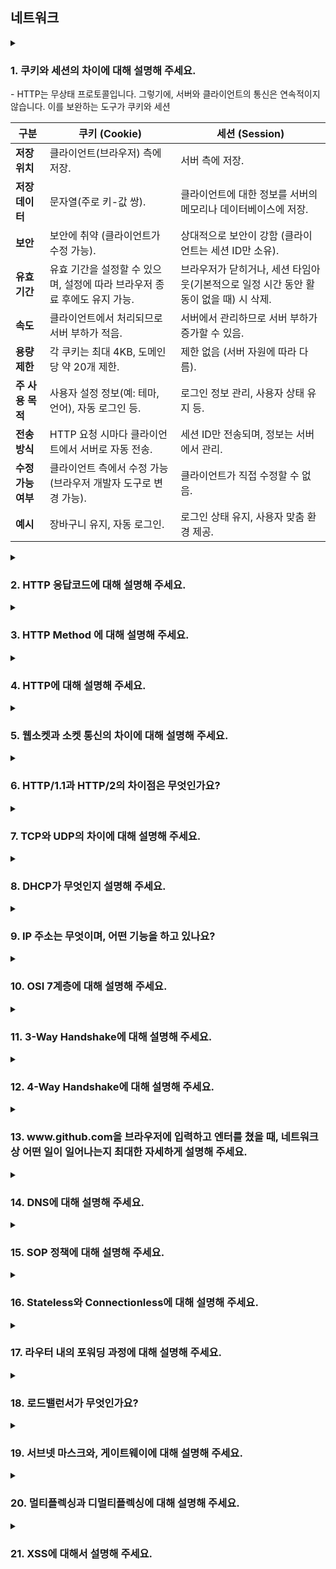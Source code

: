 ## 네트워크

<details>
  <summary>
    <h3>1. 쿠키와 세션의 차이에 대해 설명해 주세요.</h3>
- HTTP는 무상태 프로토콜입니다. 그렇기에, 서버와 클라이언트의 통신은 연속적이지 않습니다. 이를 보완하는 도구가 쿠키와 세션 

| **구분**              | **쿠키 (Cookie)**                                                                | **세션 (Session)**                                                                |
|-----------------------|----------------------------------------------------------------------------------|----------------------------------------------------------------------------------|
| **저장 위치**         | 클라이언트(브라우저) 측에 저장.                                                   | 서버 측에 저장.                                                                 |
| **저장 데이터**       | 문자열(주로 키-값 쌍).                                                           | 클라이언트에 대한 정보를 서버의 메모리나 데이터베이스에 저장.                     |
| **보안**              | 보안에 취약 (클라이언트가 수정 가능).                                              | 상대적으로 보안이 강함 (클라이언트는 세션 ID만 소유).                             |
| **유효 기간**         | 유효 기간을 설정할 수 있으며, 설정에 따라 브라우저 종료 후에도 유지 가능.          | 브라우저가 닫히거나, 세션 타임아웃(기본적으로 일정 시간 동안 활동이 없을 때) 시 삭제. |
| **속도**              | 클라이언트에서 처리되므로 서버 부하가 적음.                                        | 서버에서 관리하므로 서버 부하가 증가할 수 있음.                                    |
| **용량 제한**         | 각 쿠키는 최대 4KB, 도메인당 약 20개 제한.                                          | 제한 없음 (서버 자원에 따라 다름).                                               |
| **주 사용 목적**      | 사용자 설정 정보(예: 테마, 언어), 자동 로그인 등.                                   | 로그인 정보 관리, 사용자 상태 유지 등.                                           |
| **전송 방식**         | HTTP 요청 시마다 클라이언트에서 서버로 자동 전송.                                    | 세션 ID만 전송되며, 정보는 서버에서 관리.                                         |
| **수정 가능 여부**    | 클라이언트 측에서 수정 가능 (브라우저 개발자 도구로 변경 가능).                     | 클라이언트가 직접 수정할 수 없음.                                               |
| **예시**              |  장바구니 유지, 자동 로그인.                                                      |  로그인 상태 유지, 사용자 맞춤 환경 제공.                                        |
</summary>
<ul>
<li> 세션 방식의 로그인 과정에 대해 설명해 주세요.</li>

1. 사용자 인증
   사용자가 로그인 폼에 ID와 비밀번호를 입력하고 서버에 요청을 보냅니다.
   서버는 전달받은 자격 증명을 검증합니다(예: 데이터베이스에 저장된 사용자 정보와 비교).
2. 세션 생성
   인증이 성공하면 서버는 사용자를 고유하게 식별할 수 있는 세션 객체를 생성합니다.
   세션 객체에는 사용자 정보를 저장하거나, 이를 참조할 수 있는 세션 ID가 생성됩니다.
3. 세션 ID 전달
   서버는 생성된 세션 ID를 쿠키를 사용해 클라이언트 브라우저에 전달합니다.
   쿠키에 저장된 세션 ID는 브라우저가 서버에 요청을 보낼 때마다 포함됩니다.
4. 서버에서 세션 관리
   서버는 클라이언트로부터 전달받은 세션 ID를 확인하여, 요청을 보낸 사용자를 식별합니다.
   세션 ID를 통해 저장된 사용자 정보를 참조하여 권한을 확인하거나 특정 작업을 수행합니다.
5. 세션 종료
   사용자가 로그아웃하거나, 세션이 만료되면 서버에서 세션 객체를 삭제합니다.
   세션 만료는 보통 일정 시간이 지나면 자동으로 이루어지며, 이를 세션 타임아웃이라고 합니다.


<li> HTTP의 특성인 Stateless에 대해 설명해 주세요.</li>

HTTP의 특성 중 하나인 `Stateless(무상태성)`는 HTTP 프로토콜이 각 요청(Request)과 응답(Response)을 독립적으로 처리하며, 이전 요청의 상태 정보를 유지하지 않는다는 특징을 말합니다. 이 특성은 HTTP가 간단하고 확장 가능한 프로토콜이 되도록 설계된 중요한 이유 중 하나입니다.

 Stateless의 주요 특징
요청 간 독립성

각 HTTP 요청은 독립적입니다. 이전 요청이나 이후 요청과는 관계없이, 각 요청은 필요한 모든 정보를 포함해야 합니다.
예를 들어, 서버는 이전 요청의 정보를 저장하지 않으므로, 클라이언트는 매 요청마다 인증 정보와 필요한 데이터를 포함해야 합니다.
서버의 상태 관리 없음

서버는 클라이언트와의 세션 상태를 기본적으로 유지하지 않습니다.
클라이언트가 요청을 보낼 때마다, 서버는 요청만 처리하고 응답을 반환한 뒤 상태 정보를 저장하지 않습니다.
확장성(Scalability)

무상태성 덕분에 서버는 클라이언트 상태를 관리할 필요가 없으므로, 서버 간 요청 처리가 간단해지고 확장성이 높아집니다.
서버가 분산 환경이나 로드 밸런싱 환경에서 효율적으로 동작할 수 있습니다.
### 장점

단순함
HTTP가 단순하게 동작하며, 상태를 관리하지 않아도 되는 구조를 유지합니다.

확장성
상태를 저장하지 않으므로, 서버 부하가 줄고 분산 처리나 스케일 아웃(Scale-out)이 쉽습니다.

표준화된 설계
모든 요청이 독립적이기 때문에, 특정 요청이나 응답에 대해 예측 가능하고 명확한 처리가 가능합니다.

단점
상태 유지의 어려움
클라이언트와 서버 간 지속적인 상태를 유지해야 하는 경우, 별도의 상태 관리 기술(세션, 쿠키, JWT 등)이 필요합니다.

데이터 중복
클라이언트는 매 요청마다 필요한 모든 데이터를 서버로 보내야 하므로 데이터가 중복될 수 있습니다.

Stateless 문제 해결 방법
Stateless의 단점을 극복하기 위해 다양한 상태 관리 기법이 활용됩니다:

쿠키(Cookie)
클라이언트가 서버로부터 받은 상태 정보를 브라우저에 저장하고, 이후 요청 시 이를 서버에 다시 전달합니다.

세션(Session)
서버가 상태 정보를 유지하기 위해 고유한 세션 ID를 생성하고, 클라이언트는 이를 쿠키를 통해 서버에 전달합니다.

JWT(Json Web Token)
클라이언트가 상태 정보를 토큰 형태로 저장하고, 요청마다 이를 서버에 전달하여 상태를 관리합니다.

<li> Stateless의 의미를 살펴보면, 세션은 적절하지 않은 인증 방법 아닌가요?</li>
- 세션은 HTTP의 Stateless 특성과 다소 상반되는 동작을 하지만, HTTP의 설계 원칙을 깨는 것이 아니라 Stateless 특성을 보완하여 인증과 상태 유지를 가능하게 하는 기술입니다. 다만, 애플리케이션의 규모, 보안 요구사항, 성능 요구사항에 따라 세션이 적절하지 않은 경우에는 JWT와 같은 Stateless 인증 방식을 선택하는 것이 더 나을 수 있습니다.
<li> 규모가 커져 서버가 여러 개가 된다면, 세션을 어떻게 관리할 수 있을까요?</li>
1. 세션 스티키(Sticky Session)
스티키 세션은 사용자가 처음 연결된 서버와 지속적으로 연결되도록 설정하는 방식입니다.

동작 원리
로드 밸런서가 클라이언트 요청을 항상 동일한 서버로 전달합니다.
이를 위해 로드 밸런서는 클라이언트의 식별자(예: 쿠키, IP)를 기반으로 세션을 "고정"합니다.
장점
구현이 간단하고 추가 저장소가 필요 없습니다.
기존 세션 관리 방식(서버 메모리 사용)을 그대로 사용할 수 있습니다.
단점
특정 서버에 부하가 집중될 수 있습니다.
서버가 장애로 다운되면 해당 사용자의 세션 정보가 손실됩니다.
2. 세션 복제(Session Replication)
   세션 데이터를 서버 간에 공유하는 방식입니다.

동작 원리
각 서버가 생성한 세션 데이터를 클러스터 내의 다른 서버로 복제합니다.
사용자가 요청을 보낸 서버가 달라지더라도, 다른 서버에서 동일한 세션 데이터를 사용할 수 있습니다.
장점
사용자가 어떤 서버에 요청을 보내더라도 동일한 세션 데이터에 접근 가능합니다.
서버 장애 시에도 세션 데이터가 손실되지 않습니다.
단점
서버 간 데이터 동기화로 인해 네트워크 트래픽과 성능 부담이 증가합니다.
구현과 관리가 복잡합니다.
3. 외부 세션 저장소(Distributed Session Store)
   세션 데이터를 서버가 아닌 외부 저장소에 저장하고 모든 서버가 이를 참조하는 방식입니다. Redis, Memcached와 같은 인메모리 데이터베이스가 주로 사용됩니다.

동작 원리
세션 데이터는 중앙 집중형 저장소(예: Redis, Memcached)에 저장됩니다.
서버는 클라이언트 요청에서 전달받은 세션 ID를 사용하여 외부 저장소에서 세션 데이터를 가져옵니다.
장점
확장성이 뛰어나며, 서버가 추가되더라도 세션 관리에 영향을 받지 않습니다.
서버 간 동기화가 필요 없으므로 간단하고 효율적입니다.
세션 데이터를 복구하거나 분석하기 용이합니다.
단점
외부 저장소가 병목이 될 가능성이 있습니다(고성능 저장소가 필요).
저장소 장애 시 모든 세션 데이터가 손실될 수 있으므로 고가용성(HA) 구성이 필요합니다.
4. 세션 없는 인증 방식(JWT 기반 인증)
   세션 관리의 복잡성을 피하기 위해, 서버가 상태를 전혀 유지하지 않는 방식으로 JWT를 사용하는 인증 방법입니다.

동작 원리
인증 정보를 포함한 JWT를 클라이언트에게 전달합니다.
클라이언트는 이후 요청마다 JWT를 포함하여 서버에 보냅니다.
서버는 JWT를 검증하여 사용자 상태를 확인합니다.
장점
서버는 세션 데이터를 유지할 필요가 없으므로 완전한 Stateless를 구현할 수 있습니다.
확장성이 뛰어나며, 분산 환경에 적합합니다.
단점
JWT가 클라이언트에 저장되므로 만료 시간을 짧게 설정하거나, 토큰 재발급 로직을 추가해야 합니다.
JWT 크기가 커지면 네트워크 트래픽에 영향을 미칠 수 있습니다.
</ul>   
</details>

<details>
  <summary><h3>2. HTTP 응답코드에 대해 설명해 주세요.</h3></summary>

HTTP 응답 코드는 클라이언트의 요청에 대한 서버의 처리 결과를 나타내며, 상태 및 오류 상황을 전달하는 데 사용됩니다. 응답 코드는 3자리 숫자로 구성되며, 첫 번째 숫자는 응답의 종류를 나타냅니다. 


<ul>
<li> 401 (Unauthorized) 와 403 (Forbidden)은 의미적으로 어떤 차이가 있나요?</li>
- 401은 인증되지 않은 사용자의 접근을, 403은 인증은 되었지만 권한이 없는 경우 응답

<li> 200 (ok) 와 201 (created) 의 차이에 대해 설명해 주세요.</li>
이 둘의 차이점은 200은 이미 존재하는 resource에 대한 요청을 성공적으로 처리했을 때 주로 사용되며, 201은 새로운 resource를 생성하는데에 성공했을 때 사용됩니다.
<li> 필요하다면 저희가 직접 응답코드를 정의해서 사용할 수 있을까요? 예를 들어 285번 처럼요. </li>
- 그렇지 않다고 생각, 응답 코드는 전체적으로 합의된 코드이다. 이는 사과를 나혼자만 배라고 부르는 것과 같음. 중요한 것은 공유된 지식
</ul>
</details>

<details>
  <summary><h3>3. HTTP Method 에 대해 설명해 주세요.</h3></summary>
- 클라이언트가 서버에 원하는 요청을 나타내는 방법
<ul>
<li> HTTP Method의 멱등성에 대해 설명해 주세요.</li>
- Http Method 요청이 이전과 같은 결과를 보장한다는 뜻, 따라서 생성(POST), 부분수정(PATCH)의 경우 멱등성을 보장하지 않는다.
<li> GET과 POST의 차이는 무엇인가요?</li>
1. 캐시 여부 : Get의 경우 캐싱이 가능하고, Post는 불가
2. 요청 길이의 제한 : Get의 경우 브라우저 별 제한이 있고, POST 없다.
3. 요청 Body의 유무 : GET의 경우 없지만, POST 있다.
4. 멱등성
<li> POST와 PUT, PATCH의 차이는 무엇인가요?</li>
POST는 새로운 자원을 생성한다. PUT은 기존의 데이터를 전체 수정한다.(새로운 자원을 생성하지 않는다.) PATCH는 부분 수정
<li> HTTP 1.1 이후로, GET에도 Body에 데이터를 실을 수 있게 되었습니다. 그럼에도 불구하고 왜 아직도 이런 방식을 지양하는 것일까요?</li>
캐시 가능성: HTTP GET 요청은 종종 웹 브라우저에 의해 캐시된다. GET 요청을 간단하고 예측 가능하게 유지함으로써, 이러한 시스템이 캐시를 보다 쉽게 관리하고 검색할 수 있다.

안전성: GET 요청은 "안전(safe)" 및 "멱등(idempotent)"이어야 합니다. 이것은 서버에서 어떠한 데이터도 수정하지 않고 부작용이 없어야 함을 의미합니다. GET 요청에서 메시지 바디를 허용하지 않음으로써, GET 요청이 안전하고 멱등하게 유지되도록 보장합니다.

보안성: GET 요청은 종종 서버 로그, 브라우저 히스토리 및 다른 시스템에서 기록됩니다. 데이터를 URL에 유지함으로써, 이를 쉽게 볼 수 있으며, 제3자에게 잠재적으로 가로챌 수 있습니다. 반면, 메시지 바디에 데이터를 포함하는 POST 요청은 덜 가시적이며, 추가적인 보안 계층을 제공할 수 있습니다.
</ul>
</details>

<details>
  <summary><h3>4. HTTP에 대해 설명해 주세요.</h3></summary>
HTTP는 인터넷에서 데이터를 주고받기 위해 사용되는 프로토콜이다. 클라이언트와 서버 간의 통신을 담당하며, 웹 브라우저와 웹 서버 간의 데이터 전송을 위해 주로 사용된다.

HTTP는 요청(Request)과 응답(Response)의 형태로 이루어져 있다. 클라이언트는 HTTP 요청 메시지를 서버에 전송하고, 서버는 이 요청에 대한 응답 메시지를 클라이언트에게 전송한다. 요청과 응답은 각각 헤더와 바디로 구성된다. 헤더는 요청이나 응답에 대한 메타데이터를 포함하고, 바디는 요청이나 응답에 대한 실제 데이터를 포함한다
<ul>
<li> 공개키와 대칭키에 대해 설명해 주세요.</li>
대칭키 암호화 방식은 암복호화에 사용하는 키가 동일한 암호화 방식을 말한다.
공개키 암호화 방식은 암복호화에 사용하는 키가 서로 다른 암호화 방식을 말한다. (비대칭키 암호화라고도 한다.)<li> 왜 HTTPS Handshake 과정에서는 인증서를 사용하는 것 일까요?</li>
<li> SSL과 TLS의 차이는 무엇인가요?</li>
보안 소켓 계층(SSL)은 네트워크상의 두 디바이스 또는 애플리케이션 간에 보안 연결을 생성하는 통신 프로토콜 또는 규칙 세트입니다. 인터넷을 통해 보안 인증이나 데이터를 공유하기 전에 신뢰를 구축하고 상대방을 인증하는 것이 중요합니다. SSL은 애플리케이션 또는 브라우저가 모든 네트워크에서 안전하고 암호화된 통신 채널을 만드는 데 사용할 수 있는 기술입니다. 그러나 SSL은 몇 가지 보안 결함이 있는 오래된 기술입니다. 전송 계층 보안(TLS)은 기존 SSL 취약성을 수정하는 업그레이드된 SSL 버전입니다. TLS는 더 효율적으로 인증하고 암호화된 통신 채널을 계속 지원합니다.</ul>
</details>
<details>
  <summary><h3>5. 웹소켓과 소켓 통신의 차이에 대해 설명해 주세요.</h3></summary>
웹소켓과 소켓 통신은 네트워크 프로그래밍에서 중요한 역할을 합니다. 이 두 가지는 모두 서버와 클라이언트 간의 데이터 전송을 가능하게 하지만, 그 방식과 용도에서 차이가 있습니다.

소켓 통신은 TCP나 UDP 프로토콜을 사용하여 양방향으로 데이터를 송수신할 수 있는 특징을 가지고 있습니다. 이는 실시간성이 중요한 메신저와 같은 애플리케이션에서 주로 사용됩니다.

웹소켓은 웹 애플리케이션이 서버와 양방향으로 지속적인 통신을 하기 위해 개발된 프로토콜입니다. 이는 주로 웹 브라우저와 서버 간의 실시간 통신을 위해 사용됩니다.

왜냐하면 웹소켓은 기존 소켓보다 경량화되어 있어 메신저와 같은 애플리케이션에서 많이 사용되기 때문입니다.
<ul>
<li> 소켓과 포트의 차이가 무엇인가요?</li>
소켓은 네트워크에서 두 대의 디바이스간의 데이터 송수신을 위한 엔드포인트를 의미하고, 포트는 엔드포인트를 식별할 수 있는 값이다.
<li> 여러 소켓이 있다고 할 때, 그 소켓의 포트 번호는 모두 다른가요?</li>
- 답 : 모두 다를 수도 있고, 포트 번호가 같은 소켓이 있을 수도 있습니다. 포트 번호는 하나의 호스트내에서 고유하지만, 하나의 프로세스는 여러 개의 소켓을 열 수 있으므로 같은 IP, 같은 포트수를 가지고 있다 하더라도 여러 개의 소켓이 존재할 수 있습니다.
<li> 사용자의 요청이 무수히 많아지면, 소켓도 무수히 생성되나요?</li>
</ul>
</details>

<details>
  <summary><h3>6. HTTP/1.1과 HTTP/2의 차이점은 무엇인가요?</h3></summary>
답 : HTTP/2의 핵심은 새롭게 추가된 바이너리 프레이밍 계층을 사용해 요청과 응답의 멀티플렉싱을 지원한다는 것입니다. 기존에 HTTP/1.1에서는 연속해서 보낸 요청에 대해서 앞의 요청이 처리 되지 않으면 뒤의 요청의 응답이 지연되는 HOL Blocking 문제가 있었습니다. 하지만 HTTP/2에서는 메시지를 바이너리 형태의 프레임으로 나누고 전송 후, 받은 쪽에서 다시 조립하는 형식을 사용해 HTTP 단의 HOL Blocking 문제를 해결했습니다. 또한 스트림의 우선 순위를 설정해 우선 순위가 더 높은 리소스를 먼저 응답할 수 있으며, HPACK 압축 형식을 사용해 요청과 응답에 쓰이는 헤더의 메타데이터를 압축해서 주고 받는다는 차이가 있습니다.
<ul>
<li> HOL Blocking 에 대해 설명해 주세요.</li>
답 : HTTP/1.1 에서는 Pipelining을 이용해 하나의 요청에 대해 응답을 받고 다음 요청을 보내는 것이 아니라 연속으로 요청을 보내고 그 응답을 차례로 받을 수 있습니다. 하지만 첫 번째 요청에 대한 작업과 응답이 느려지게 되면 그 다음 요청들의 작업들이 완료되어도 지연되는 첫 번째 응답때문에 전체가 느려지게 되는데 이러한 현상을 HOL Blocking이라고 합니다. 물론 HTTP/2에서 이러한 HTTP 단의 HOL Blocking 문제를 해결했지만 결국 TCP 단에서 봤을때는 이는 모두 패킷으로 처리되기 때문에 패킷이 유실되어 발생하는 HOL Blocking 문제는 여전하고 최근에는 이를 해결하는 HTTP/3이 대두되고 있습니다.
<li> HTTP/3.0의 주요 특징에 대해 설명해 주세요.</li>
답 : 가장 큰 특징은 기존에 TCP 기반으로 사용되던 HTTP와 다르게 UDP 기반의 Quick UDP Internet Connection이라 불리는 QUIC 프로토콜을 사용하는 것입니다. 또한 선택적으로 사용했던 TLS를 HTTP/3에서는 필수적으로 사용해야 되며, 첫 연결에는 1RTT의 시간, 이후의 연결에는 이전의 연결에서 사용한 정보를 그대로 사용하기 때문에 0RTT가 필요한 굉장히 빠른 속도를 가지고 있습니다.
</ul>
</details>

<details>
  <summary><h3>7. TCP와 UDP의 차이에 대해 설명해 주세요.</h3></summary>
<ul>
<li> Checksum이 무엇인가요?</li>
답 : 체크섬은 전송된 데이터에 대해서 오류가 있는지 확인하는 수단 중 하나입니다. IP헤더를 예로 들면 패킷을 수신 받은 측은 IP 헤더를 16비트로 모두 나눠 체크섬 값을 제외한 값을 모두 더합니다. 이때 캐리 값이 발생하면 가장 아래에 더하며 마지막에 1의 보수를 취해 주는데 이 값이 수신된 체크섬값과 일치한다면 정상, 아니라면 손실이 발생했다는 것을 짐작할 수 있습니다.
<li> TCP와 UDP 중 어느 프로토콜이 Checksum을 수행할까요?</li>
답 : 둘 다 체크섬을 수행할 수 있지만 TCP의 경우 필수적으로 요구되며, UDP는 선택적입니다.
<li> 그렇다면, Checksum을 통해 오류를 정정할 수 있나요? </li>
답 : 체크섬은 자체는 단순히 오류를 검출하는 역할을 수행합니다. 하지만 TCP에서는 체크섬을 통해 오류가 검출되는 경우 해당 패킷을 버림으로서 해당 패킷의 재전송을 요청할 수 있습니다.
<li> TCP가 신뢰성을 보장하는 방법에 대해 설명해 주세요.</li>
답 : TCP는 신뢰성을 보장하기 위해 각 데이터에 대해 확인이 되면 다음 데이터를 보내는 방식을 사용합니다. TCP는 데이터 패킷를 세그먼트라는 단위로 쪼개 전송하게 되는데 이 세그먼트들에게 시퀀스 넘버를 부여해 전송합니다. 수신측에서는 받은 세그먼트의 checksum을 계산해 손상되지 않은 데이터인지를 확인하며, 손상 유무에 따라 TCP Flag 응답을 다르게 해 손상된 데이터는 재전송을 요청합니다. 이후 쪼개져서 전달된 세그먼트들은 시퀀스 넘버에 의해 각 순서에 맞게 재조립되기 때문에 신뢰성을 보장할 수 있습니다
<li> TCP의 혼잡 제어 처리 방법에 대해 설명해 주세요.</li>
답 : TCP에서는 데이터를 전송하는 윈도우의 크기를 조절함으로서 혼잡 제어를 합니다. 원론적인 방법으로는 윈도우의 크기를 1씩 증가시키다가 혼잡을 감지하면 그 절반으로 줄이는 작업을 반복하는 AIMD 기법과 윈도우의 크기를 두배씩 증가시키다가 혼잡을 감지하면 1로 줄이는 작업을 반복하는 Slow Start 기법이 있습니다. 물론 해당 방법을 그대로 쓰지는 않고 적절하게 조합해서 사용하는데, 대표적으로 Tahoe 방식과 Reno 방식이 있습니다. 이중 하나인 Reno 방식은 윈도우의 크기를 지수적으로 증가시키다가 일정수준이 되면 선형으로 증가시키는데, 이 일정수준을 임계점이라고 합니다. 이후, 3중복-ACK를 감지하게 되면 임계점과 윈도우의 수를 혼잡이 발생한 지점의 절반으로 재설정하고 윈도우의 크기를 선형으로 증가시킵니다. 만약 Time-out이 감지된다면 임계점은 그대로 유지하되, 윈도우의 크기를 1로 드롭시킨 후, 지수적 증가를 하며 혼잡 제어를 하는 기법입니다. 하지만 네트워크 대역폭이 커진 최근에는 Cubic, REC, Elastic TCP 등의 방법이 많이 사용된다고 합니다.
<li> 왜 HTTP는 TCP를 사용하나요?</li>
답 : HTTP는 웹상에서 웹상에서 여러 데이터를 주고받기 위해 사용됩니다. 즉, 사용자에게 제공되어야 할 리소스들을 받게 되는데 이러한 정보들은 유실되거나 손상되면 안됩니다. 때문에 가상 회선 방식으로 데이터를 보내 데이터의 순서를 보장하며, 손실된 패킷에 대해서는 재전송을 요청하는 신뢰도 있는 프로토콜인 TCP를 사용합니다.
<li> 그렇다면, 왜 HTTP/3 에서는 UDP를 사용하나요? 위에서 언급한 UDP의 문제가 해결되었나요?</li>
답 : UDP기반의 QUIC 프로토콜을 사용하는 HTTP/3이 이전의 HTTP와 다른 점은 TCP 기반의 HTTP들이 가지는 고질적인 문제인 속도와 HOL Bocking 문제를 해결했다는 것입니다. 위에서 언급한 문제에 대해서는 복수의 스트림을 사용하는 것으로 해결했습니다. 각 데이터에 대해 독립적인 스트림을 사용하기 때문에 어떠한 데이터를 나타내는 패킷이 손상되거나 유실됐다고 하더라도 해당 스트림에만 문제가 있는 것이지, 다른 데이터들의 전송 스트림은 정상적이기 때문에 안전하게 받아 사용할 수 있습니다.
<li> 그런데, 브라우저는 어떤 서버가 TCP를 쓰는지 UDP를 쓰는지 어떻게 알 수 있나요?</li>
<li> 본인이 새로운 통신 프로토콜을 TCP나 UDP를 사용해서 구현한다고 하면, 어떤 기준으로 프로토콜을 선택하시겠어요?</li>
답 : UDP를 사용하겠습니다. 기존에 TCP와 UDP는 간단하게 느리지만 신뢰성이 높은 프로토콜과 빠르지만 신뢰성이 낮은 프로토콜로 여겨져왔습니다. 하지만 UDP는 흔히 말하든 흰 도화지같은 프로토콜이기 때문에 개발자의 커스터마이징에 따라 TCP와 비슷한 성능을 낼 수도 있습니다. 개발을 진행할 때, 좋은 기능이 모두 들어간 무거운 라이브러리보다는 필요한 기능만 가지고 있는 가벼운 라이브러리를 선호하는 것과 같이 저 또한 UDP를 선택할 것 <같습니다></같습니다>
</ul>
</details>

<details>
  <summary><h3>8. DHCP가 무엇인지 설명해 주세요.</h3></summary>

정의 : DHCP(Dynamic Host Configuration Protocol)는 네트워크에서 IP 주소를 자동으로 할당하고 관리하는 프로토콜입니다. 
일반적으로 새 장치를 네트워크에 연결하거나 기존 장치의 IP 주소를 변경할 때 사용된다.
장치가 네트워크에 연결되면 IP 주소를 얻기 위해 DHCP 요청을 보내고, 네트워크의 DHCP 서버가 장치가 사용할 수 있는 IP 주소로 응답한다.             
<ul>
<li> DHCP는 몇 계층 프로토콜인가요? </li>

- 애플리케이션 계층 (7계층) 프로토콜 입니다.
<li> DHCP는 어떻게 동작하나요?</li>
1. DHCP discover! 클라이언트가 네트워크에 접속 시도(DHCP 서버에 IP 요청) 
2. DHCP offer(DHCP가 클라이언트의 discover 메세지 수신하고 사용가능한 IP 주소 중 하나를 할당 Offer) 
3. 클라이언트는 서버로부터 부여받은 IP가 사용 가능한지 검증하고, request 메세지를 서버로 보낸다.
4. DHCP 서버는 클라이언트에 인정메세지 보냄
<li> DHCP에서 UDP를 사용하는 이유가 무엇인가요?</li>
DHCP는 기본적으로 일시적 연결을 위한 프로토콜이므로, TCP보다 UDP를 사용한다.
<li> DHCP에서, IP 주소 말고 추가로 제공해주는 정보가 있나요?</li>
- 서브넷 마스크, 기본게이트웨이, DNS 정보, 등등
<li> DHCP의 유효기간은 얼마나 긴가요?</li>
- 설정마다 다르다.
</ul>
</details>

<details>
  <summary><h3>9. IP 주소는 무엇이며, 어떤 기능을 하고 있나요?</h3></summary>

<ul>
<li> IPv6는 IPv4의 주소 고갈 문제를 해결하기 위해 만들어졌지만, 아직도 수많은 기기가 IPv4를 사용하고 있습니다. 고갈 문제를 어떻게 해결할 수 있을까요?</li>
<li> IPv4와 IPv6의 차이에 대해 설명해 주세요.</li>
<li> 수많은 사람들이 유동 IP를 사용하고 있지만, 수많은 공유기에서는 고정 주소를 제공하는 기능이 이미 존재합니다. 어떻게 가능한 걸까요?</li>
<li> IPv4를 사용하는 장비와 IPv6를 사용하는 같은 네트워크 내에서 통신이 가능한가요? 가능하다면 어떤 방법을 사용하나요? </li>
<li> IP가 송신자와 수신자를 정확하게 전송되는 것을 보장해 주나요?</li>
<li> IPv4에서 수행하는 Checksum과 TCP에서 수행하는 Checksum은 어떤 차이가 있나요?</li>
<li> TTL(Hop Limit)이란 무엇인가요? </li>
<li> IP 주소와 MAC 주소의 차이에 대해 설명해 주세요.</li>
</ul>
</details>

<details>
  <summary><h3>10. OSI 7계층에 대해 설명해 주세요.</h3></summary>
# OSI 7 계층 정리

OSI 7 계층(Open Systems Interconnection 7 Layer)은 네트워크 통신을 7개의 계층으로 나눈 모델입니다.  
각 계층은 특정 기능을 담당하며, 계층 간에 데이터를 주고받으며 통신이 이루어집니다.

## 🏛 OSI 7 계층 구조

| 계층 | 이름 (한글) | 주요 기능 | 프로토콜 및 장비 |
|------|------------|----------|----------------|
| 7 | 응용 계층 (Application Layer) | 사용자와 네트워크 간 인터페이스 제공 | HTTP, FTP, SMTP, DNS |
| 6 | 표현 계층 (Presentation Layer) | 데이터 형식 변환, 암호화, 압축 | JPEG, GIF, SSL, TLS |
| 5 | 세션 계층 (Session Layer) | 통신 세션 설정, 유지, 종료 | NetBIOS, RPC, PPTP |
| 4 | 전송 계층 (Transport Layer) | 데이터의 신뢰성 보장 (패킷 분할/재조립, 흐름제어, 오류제어) | TCP, UDP |
| 3 | 네트워크 계층 (Network Layer) | 최적의 경로 선택, 논리적 주소(IP) 관리 | IP, ICMP, ARP, 라우터 |
| 2 | 데이터 링크 계층 (Data Link Layer) | MAC 주소를 기반으로 데이터 전송, 오류 감지 및 수정 | Ethernet, MAC, 스위치, 브리지 |
| 1 | 물리 계층 (Physical Layer) | 실제 전기적 신호, 물리적 매체를 통한 데이터 전송 | LAN 케이블, 허브, 리피터 |

## 🔹 계층별 상세 설명

### 1️⃣ 물리 계층 (Physical Layer)
- 데이터가 **전기적 신호(0,1)**로 변환되어 전송됨
- 네트워크 장비 간 **물리적 연결**을 담당
- 대표적인 장비: **LAN 케이블, 허브, 리피터**

### 2️⃣ 데이터 링크 계층 (Data Link Layer)
- **MAC 주소**를 사용하여 같은 네트워크 내 장치 간 데이터 전송
- **오류 감지 및 수정** 기능 제공
- 대표적인 프로토콜 및 장비: **Ethernet, 스위치, 브리지**

### 3️⃣ 네트워크 계층 (Network Layer)
- **IP 주소**를 기반으로 목적지까지 **최적의 경로** 선택
- **라우팅 기능** 제공 (경로 설정 및 패킷 전달)
- 대표적인 프로토콜 및 장비: **IP, ICMP, ARP, 라우터**

### 4️⃣ 전송 계층 (Transport Layer)
- **패킷을 분할 및 재조립**하여 신뢰성 있는 데이터 전송 보장
- **흐름 제어, 오류 제어** 수행
- 대표적인 프로토콜: **TCP(신뢰성 있음), UDP(빠르지만 신뢰성 낮음)**

### 5️⃣ 세션 계층 (Session Layer)
- **통신 세션을 생성, 유지, 종료**하는 역할
- **동기화(Synchronization) 및 체크포인트 기능** 제공
- 대표적인 프로토콜: **NetBIOS, RPC, PPTP**

### 6️⃣ 표현 계층 (Presentation Layer)
- 데이터의 **형식 변환, 암호화, 압축** 수행
- 서로 다른 시스템 간의 **데이터 표현 방식 차이 해결**
- 대표적인 프로토콜: **SSL, TLS, JPEG, GIF**

### 7️⃣ 응용 계층 (Application Layer)
- 사용자와 네트워크 간 **인터페이스 제공**
- 이메일, 웹, 파일 전송 등의 서비스를 담당
- 대표적인 프로토콜: **HTTP, FTP, SMTP, DNS**

## 📝 정리
- OSI 7 계층은 **각각의 역할을 명확하게 분리하여 네트워크 통신을 체계적으로 관리**함.
- 실제 네트워크에서는 **TCP/IP 4계층 모델**이 더 많이 사용됨. (OSI 7계층을 기반으로 단순화된 모델)

<ul>
<li> Transport Layer와, Network Layer의 차이에 대해 설명해 주세요.</li>
# 🚀 Transport Layer vs Network Layer

## ✅ 차이점 요약

| 계층 | 역할 | 주요 기능 | 대표 프로토콜 |
|------|------|----------|--------------|
| **Transport Layer (전송 계층)** | 송·수신 장치 간 **데이터 전송 보장** | 패킷 분할/재조립, 흐름 제어, 오류 제어 | TCP, UDP |
| **Network Layer (네트워크 계층)** | **목적지까지 패킷 전달** | 최적 경로 선택(라우팅), IP 주소 기반 통신 | IP, ICMP, ARP |

## 🎯 쉽게 비유하면?
- **Network Layer** = 📍 "택배사가 최적의 경로로 물건을 배송"
- **Transport Layer** = 📦 "택배가 안전하게 포장되고 손상 없이 도착했는지 확인"

<li> L3 Switch와 Router의 차이에 대해 설명해 주세요.</li>


# 🚀 L3 Switch vs Router
## ✅ 차이점 요약

| 장비 | 역할 | 주요 기능 | 사용 계층 | 주요 사용처 |
|------|------|----------|----------|------------|
| **L3 Switch (레이어 3 스위치)** | 내부 네트워크 간 데이터 전달 (빠름) | VLAN 간 라우팅, MAC + IP 기반 전송 | **3계층 (네트워크 계층)** | 기업 내부망, 데이터센터 |
| **Router (라우터)** | 서로 다른 네트워크 연결 (인터넷 포함) | 최적 경로 선택(라우팅), NAT, 방화벽 기능 | **3계층 (네트워크 계층)** | 인터넷 연결, 광역 네트워크(WAN) |

## 🎯 쉽게 비유하면?
- **L3 Switch** = 🏢 "건물 내부에서 층 간 이동을 빠르게 도와주는 엘리베이터"
- **Router** = 🌍 "다른 도시(네트워크)로 가는 길을 안내하는 내비게이션"

<li> 각 Layer는 패킷을 어떻게 명칭하나요? 예를 들어, Transport Layer의 경우 Segment라 부릅니다.</li>

# 🚀 OSI 7 계층별 데이터 명칭

네트워크에서 데이터가 전송될 때 **각 계층마다 다른 명칭**으로 불립니다.

## ✅ 계층별 데이터 단위

| 계층 | 명칭 | 설명 |
|------|------|----------------------------|
| **7. 응용 계층 (Application Layer)** | 데이터 (Data) | 사용자가 입력한 데이터 |
| **6. 표현 계층 (Presentation Layer)** | 데이터 (Data) | 암호화, 압축된 데이터 |
| **5. 세션 계층 (Session Layer)** | 데이터 (Data) | 세션 관리된 데이터 |
| **4. 전송 계층 (Transport Layer)** | 세그먼트 (Segment, TCP) / 데이터그램 (Datagram, UDP) | 패킷 분할 및 재조립 |
| **3. 네트워크 계층 (Network Layer)** | 패킷 (Packet) | IP 주소 기반 라우팅 |
| **2. 데이터 링크 계층 (Data Link Layer)** | 프레임 (Frame) | MAC 주소 기반 전송 |
| **1. 물리 계층 (Physical Layer)** | 비트 (Bit) | 0과 1의 전기적 신호 |

## 🎯 쉽게 비유하면?
데이터가 목적지까지 가는 과정을 택배 배송 과정에 비유할 수 있습니다.

- **데이터(Data)** → 📝 주문서 작성
- **세그먼트/데이터그램** → 📦 택배 포장
- **패킷(Packet)** → 🚚 배송지 주소 확인
- **프레임(Frame)** → 🏢 건물 내부 배달
- **비트(Bit)** → 📡 전기 신호로 변환 및 전달


<li> 각각의 Header의 Packing Order에 대해 설명해 주세요.</li>



<li> ARP에 대해 설명해 주세요.</li>
# 🚀 ARP (Address Resolution Protocol)

- **ARP**는 **IP 주소**를 **MAC 주소**로 변환하는 프로토콜입니다.
- 네트워크 내에서 **IP 주소**를 알고 있지만 **MAC 주소**를 모를 때 사용됩니다.
- ARP 요청을 브로드캐스트로 보내면, 해당 **IP 주소**를 가진 장치가 **MAC 주소**로 응답합니다.
- 이 정보를 **ARP 테이블**에 저장하여 이후 통신에 사용됩니다.
- ARP는 **로컬 네트워크** 내에서만 동작합니다.

</ul>
</details>

<details>
  <summary><h3>11. 3-Way Handshake에 대해 설명해 주세요.</h3></summary>

# 🚀 3-Way Handshake

- **3-Way Handshake**는 **TCP 연결**을 설정하는 과정입니다.
- **Step 1:** 클라이언트가 **SYN** 패킷을 서버에 보냅니다.
- **Step 2:** 서버는 **SYN-ACK** 패킷으로 응답합니다.
- **Step 3:** 클라이언트가 **ACK** 패킷을 보내면 연결이 확립됩니다.
- 이 과정은 **신뢰성 있는 연결**을 보장하기 위해 사용됩니다.

<ul>
<li> ACK, SYN 같은 정보는 어떻게 전달하는 것 일까요?</li>
# 🚀 ACK, SYN 정보 전달

- **전송 방식**: 이 정보들은 **TCP 패킷**의 헤더에 포함되어 전송됩니다.
- **플래그 비트**: SYN, ACK는 **TCP 헤더의 제어 비트**로 설정되어 해당 상태를 나타냅니다.

<li> 2-Way Handshaking 를 하지않는 이유에 대해 설명해 주세요.</li>

# 🚀 2-Way Handshaking을 하지 않는 이유


- **신뢰성 부족**: 2-Way Handshaking은 연결을 설정할 때 **상태 확인**을 하지 않기 때문에 **신뢰성**이 부족합니다.
- **동기화 문제**: 2-Way에서는 클라이언트와 서버 간에 **순서**나 **타이밍**을 확인할 방법이 없어서 통신이 안정적이지 않습니다.
- **연결 확립 부족**: 3-Way Handshaking은 **양쪽 모두**가 연결을 확인하며, 2-Way에서는 한쪽만 연결을 확인할 수 있습니다.
- **3-Way Handshaking**은 양쪽이 연결을 확실하게 설정하여 안정적이고 오류 없는 통신을 보장합니다.

<li> 두 호스트가 동시에 연결을 시도하면, 연결이 가능한가요? 가능하다면 어떻게 통신 연결을 수행하나요?</li>

# 🚀 두 호스트가 동시에 연결을 시도하면 연결이 가능한가요?

- **네, 가능합니다.** TCP 연결은 3-Way Handshake를 통해 이루어지며, 두 호스트가 동시에 연결을 시도할 때도 문제없이 연결을 설정할 수 있습니다.

## ✅ 동시 연결 시 통신 연결 수행 과정

1. A와 B가 동시에 서로에게 SYN 패킷을 보낸다.
   각 호스트의 SYN 패킷에는 자신의 초기 시퀀스 번호(ISN)가 포함되어 있다. 이는 통상적인 연결 요청과 같으나, 양쪽 모두에서 동시에 발생한다.
2. A는 B로부터 SYN 패킷을 받고, 이에 대한 응답으로 SYN-ACK 패킷을 보냔다.
   마찬가지로, B도 A로부터 SYN 패킷을 받고, SYN-ACK 패킷으로 응답한다. 이 단계에서 각 호스트는 상대방의 SYN에 대해 ACK를 보내면서 동시에 자신의 SYN에 대한 ACK도 기대한다.

3. A와 B 모두, 상대방으로부터 받은 SYN-ACK 패킷에 대해 ACK 패킷으로 응답한다.
이때, 각 ACK 패킷은 상대방의 초기 시퀀스 번호에 1을 더한 값을 포함하여, 상대방의 SYN-ACK를 올바르게 수신했음을 확인한다.

이 과정에서 **양쪽 모두** 서로의 연결 요청을 처리하며, 정상적으로 **3-Way Handshake**가 이루어집니다.

<li> SYN Flooding 에 대해 설명해 주세요.</li>
SYN Flooding 은 DDos 의 공격의 한 형태로, 악의적인 목적으로 네트워크 서비스를 중단시키기 위해 사용된다. 이 공격은 3-way handshake 연결 설정 과정을 악용하여 수행된다.
1. 공격자는 대량의 SYN 요청을 목표 서버에게 보내어 서버의 연결 대기 큐를 가득 채운다.
2. 각각의 SYN 요청에 대해 서버는 SYN-ACK 응답을 보내고 클라이언트로부터 ACK 응답을 기다리며 Half-open connection 으로 유지한다.
3. 공격자는 일부러 최종 ACK 를 보내지 않아, 서버의 자원을 소모시키고 새로운 연결 요청을 처리할 수 없게 만든다.

<li> 위 질문과 모순될 수 있지만, 3-Way Handshake의 속도 문제 때문에 이동 수를 줄이는 0-RTT 기법을 많이 적용하고 있습니다. 어떤 방식으로 가능한 걸까요?</li>
- 클라이언트와 서버가 이전에 연결된 적이 있는 경우 사용 가능한 전략, 이전 연결에서 받은 PSK or 세션 티켓을 활용하여 서버와의 재연결을 시도
</ul>
</details>

<details>
  <summary><h3>12. 4-Way Handshake에 대해 설명해 주세요.</h3></summary>
- 4 Way Handshake 는 TCP(Transmission Control Protocol)를 사용하여 클라이언트와 서버 간의 데이터 통신이 완료된 후, 연결을 안전하게 종료하기 위한 과정입니다. 이 과정에서 클라이언트와 서버는 총 4단계의 패킷 교환을 통해 서로에게 연결 종료를 알리고, 자원을 정리하여 다른 연결에 사용할 수 있게 됩니다.
<ul>
<li> 패킷이 4-way handshake 목적인지 어떻게 파악할 수 있을까요?</li>
<li> 빨리 끊어야 할 경우엔, (즉, 4-way Handshake를 할 여유가 없다면) 어떻게 종료할 수 있을까요?</li>
<li> 4-Way Handshake 과정에서 중간에 한쪽 네트워크가 강제로 종료된다면, 반대쪽은 이를 어떻게 인식할 수 있을까요?</li>
<li> 왜 종료 후에 바로 끝나지 않고, TIME_WAIT 상태로 대기하는 것 일까요? </li>
</ul>
</details>

<details>
  <summary><h3>13. www.github.com을 브라우저에 입력하고 엔터를 쳤을 때, 네트워크 상 어떤 일이 일어나는지 최대한 자세하게 설명해 주세요.</h3></summary>
<ul>
<li> DNS 쿼리를 통해 얻어진 IP는 어디를 가리키고 있나요?</li>
<li> Web Server와 Web Application Server의 차이에 대해 설명해 주세요. </li>
<li> URL, URI, URN은 어떤 차이가 있나요? </li>
</ul>
</details>

<details>
  <summary><h3>14. DNS에 대해 설명해 주세요.</h3></summary>
<ul>
<li> DNS는 몇 계층 프로토콜인가요? </li>
<li> UDP와 TCP 중 어떤 것을 사용하나요?</li>
<li> DNS Recursive Query, Iterative Query가 무엇인가요?</li>
<li> DNS 쿼리 과정에서 손실이 발생한다면, 어떻게 처리하나요?</li>
<li> 캐싱된 DNS 쿼리가 잘못 될 수도 있습니다. 이 경우, 어떻게 에러를 보정할 수 있나요?</li>
<li> DNS 레코드 타입 중 A, CNAME, AAAA의 차이에 대해서 설명해주세요.</li>
<li> hosts 파일은 어떤 역할을 하나요? DNS와 비교하였을 때 어떤 것이 우선순위가 더 높나요?</li>
</ul>
</details>

<details>
  <summary><h3>15. SOP 정책에 대해 설명해 주세요.</h3></summary>
## SOP(Same-Origin Policy)란?

SOP(Same-Origin Policy, 동일 출처 정책)는 **웹 보안 정책**으로,  
서로 다른 출처(Origin) 간의 리소스 접근을 제한하는 규칙이다.

### 🔹 Origin(출처) 정의
- **Schema(프로토콜)**: `http`, `https`
- **Host(도메인)**: `example.com`
- **Port(포트 번호)**: `:80`, `:443` (기본 포트 포함)
- 동일한 프로토콜, 도메인, 포트를 가진 경우에만 같은 Origin으로 간주

### 🔹 SOP 적용 예시
✅ `https://example.com/page1.html` → `https://example.com/page2.html` (허용)  
❌ `https://example.com` → `http://example.com` (차단, 프로토콜 다름)  
❌ `https://example.com` → `https://api.example.com` (차단, 서브도메인 다름)  
❌ `https://example.com:443` → `https://example.com:8443` (차단, 포트 다름)

### 🔹 예외 처리 방법
- **CORS(Cross-Origin Resource Sharing)**: 서버에서 허용된 도메인만 접근 허용
- **JSONP**: `<script>` 태그를 활용한 우회 방식 (비권장)

📌 **목적**: 악의적인 스크립트가 다른 사이트의 중요한 데이터에 접근하는 것을 방지

<ul>
<li> CORS 정책이 무엇인가요?</li>
## CORS(Cross-Origin Resource Sharing)란?

CORS는 **다른 출처(Origin) 간의 리소스 공유를 제어하는 보안 정책**이다.  
기본적으로 SOP(Same-Origin Policy)로 인해 **교차 출처 요청이 차단**되지만,  
CORS를 사용하면 서버가 특정 출처의 요청을 허용할 수 있다.

### 🔹 CORS 동작 방식
1. **Preflight 요청(사전 요청)**:
   - `OPTIONS` 메서드로 서버에 CORS 허용 여부를 미리 확인
2. **서버 응답**:
   - 적절한 CORS 헤더를 포함하여 응답 (`Access-Control-Allow-Origin`)
3. **실제 요청**:
   - 서버가 허용한 경우 클라이언트에서 본 요청을 수행

### 🔹 주요 CORS 응답 헤더
- `Access-Control-Allow-Origin: *` → 모든 출처 허용
- `Access-Control-Allow-Origin: https://example.com` → 특정 출처만 허용
- `Access-Control-Allow-Methods: GET, POST, PUT` → 허용할 HTTP 메서드 지정
- `Access-Control-Allow-Headers: Content-Type` → 허용할 요청 헤더 지정

📌 **목적**: 보안 강화를 유지하면서, 신뢰할 수 있는 출처에 한해 리소스를 공유

<li> Preflight에 대해 설명해 주세요.</li>
## Preflight 요청이란?

Preflight 요청은 **CORS(Cross-Origin Resource Sharing)** 정책의 일부로,  
브라우저가 **실제 요청**을 보내기 전에 서버에 **허용 여부를 확인**하는 **사전 요청**이다.  
이는 **HTTP OPTIONS 메서드**를 사용하여 서버에 보내지며, 서버의 응답에 따라 실제 요청이 실행된다.
</ul>
</details>

<details>
  <summary><h3>16. Stateless와 Connectionless에 대해 설명해 주세요.</h3></summary>

## Stateless vs. Connectionless

### 🔹 Stateless (무상태)
- 서버가 클라이언트의 이전 요청 상태를 저장하지 않는 방식
- 각 요청은 독립적으로 처리되며, 이전 요청과의 연관성이 없음
- 예시: HTTP (기본적으로 Stateless), REST API

### 🔹 Connectionless (비연결형)
- 통신 전에 별도의 연결을 설정하지 않고 데이터를 전송하는 방식
- 패킷은 독립적으로 전송되며, 순서 보장이나 재전송 처리가 없음
- 예시: UDP(User Datagram Protocol)

📌 **차이점**: Stateless는 **서버의 상태 유지 여부**, Connectionless는 **네트워크 연결 방식**과 관련됨

<ul>
<li> 왜 HTTP는 Stateless 구조를 채택하고 있을까요?</li>
## HTTP가 Stateless 구조를 채택한 이유

### 🔹 1. 확장성(Scalability) 향상
- 서버가 클라이언트의 상태를 저장하지 않으므로 많은 요청을 효율적으로 처리 가능

### 🔹 2. 서버 부담 감소
- 상태 정보를 관리하지 않아 서버 리소스(CPU, 메모리) 소모가 적음

### 🔹 3. 요청 간 독립성 유지
- 각 요청이 독립적으로 처리되어, 장애 발생 시 특정 세션에 영향 없음

### 🔹 4. 캐싱(Cache) 최적화
- Stateless 구조 덕분에 중간 캐시 서버를 활용하여 성능 향상 가능

📌 **단점 해결**: 쿠키, 세션, 토큰(JWT) 등을 활용해 상태 유지 필요 시 보완

<li> Connectionless의 논리대로면 성능이 되게 좋지 않을 것으로 보이는데, 해결 방법이 있을까요?</li>
## Connectionless 성능 개선 방법

### 🔹 1. 오류 감지 및 재전송
- **UDP + 애플리케이션 레벨 오류 검출** (예: RTP, QUIC)
- 패킷 손실 감지 후 필요한 경우 재전송

### 🔹 2. 순서 보장 메커니즘
- **시퀀스 번호 활용**하여 데이터 순서 보장 (예: QUIC, TFTP)

### 🔹 3. 혼잡 제어 및 흐름 제어
- 네트워크 과부하 방지를 위한 **혼잡 제어 알고리즘 적용**
- 예: QUIC(UDP 기반)에서 TCP와 유사한 흐름 제어 적용

### 🔹 4. 로드 밸런싱 및 병렬 처리
- 여러 경로로 패킷을 전송하여 성능 향상
- 예: **멀티패스 UDP(Multipath UDP)**

📌 **결론**: Connectionless 환경에서도 **애플리케이션 레벨에서 최적화 기법**을 적용하면 성능을 보완할 수 있음

<li> TCP의 keep-alive와 HTTP의 keep-alive의 차이는 무엇인가요?</li>
## TCP Keep-Alive vs. HTTP Keep-Alive 차이점

### 🔹 TCP Keep-Alive
- **목적**: 장기간 비활성 상태에서도 연결이 유지되는지 확인
- **동작 방식**: 일정 시간 동안 데이터 전송이 없으면 작은 패킷(Keep-Alive 메시지) 전송
- **사용 이유**: 네트워크 장애 감지, 유휴 연결 종료 방지
- **예시**: SSH, 장시간 유지되는 TCP 연결

### 🔹 HTTP Keep-Alive
- **목적**: 여러 HTTP 요청을 하나의 TCP 연결에서 처리하여 성능 최적화
- **동작 방식**: `Connection: keep-alive` 헤더를 사용해 연결을 유지
- **사용 이유**: 새로운 TCP 연결 수립 비용 절감, 성능 향상
- **예시**: 웹 페이지에서 여러 리소스(CSS, JS, 이미지) 로딩 시

📌 **차이점**:
- TCP Keep-Alive는 **연결 유지를 위한 네트워크 레벨**에서 작동
- HTTP Keep-Alive는 **애플리케이션(HTTP) 레벨**에서 다수의 요청을 최적화

</ul>
</details>

<details>
  <summary><h3>17. 라우터 내의 포워딩 과정에 대해 설명해 주세요.</h3></summary>
<ul>
<li> 라우팅과 포워딩의 차이는 무엇인가요?</li>
<li> 라우팅 알고리즘에 대해 설명해 주세요.</li>
<li> 포워딩 테이블의 구조에 대해 설명해 주세요.</li>
</ul>
</details>

<details>
  <summary><h3>18. 로드밸런서가 무엇인가요?</h3></summary>
## 로드 밸런서(Load Balancer)란?

로드 밸런서는 **서버들 간의 트래픽을 균등하게 분배**하여 시스템의 **성능**과 **신뢰성**을 향상시키는 장치나 소프트웨어이다.  
이는 여러 서버로 요청을 분배하여 **과부하를 방지**하고 **서버 장애 대응**을 가능하게 한다.

### 🔹 주요 기능
1. **트래픽 분배**: 들어오는 요청을 여러 서버로 나누어 분배
2. **서버 장애 감지**: 서버가 다운되면 해당 서버로의 요청을 차단하고 다른 서버로 분배
3. **성능 최적화**: 서버 간 부하 균형을 맞춰 리소스를 효율적으로 사용
4. **확장성 지원**: 서버 추가 및 제거 시 자동으로 트래픽 분배 조정

### 🔹 로드 밸런서 유형
- **클라이언트-서버 사이에 위치**하여 요청을 분배
- **하드웨어 로드 밸런서**: 전용 장비로 제공되는 로드 밸런서
- **소프트웨어 로드 밸런서**: 클라우드 서비스나 소프트웨어로 제공되는 로드 밸런서 (예: Nginx, HAProxy)

📌 **목적**: 서비스의 고가용성, 성능, 확장성을 제공하여 **트래픽 과부하 및 장애를 예방**

<ul>
<li> L4 로드밸런서와, L7 로드밸런서의 차이에 대해 설명해 주세요.</li>
## L4 로드 밸런서 vs L7 로드 밸런서

### 🔹 L4 로드 밸런서 (Layer 4)
- **작동 레벨**: OSI 모델의 **전송 계층(Transport Layer)**
- **기능**: IP 주소와 포트 번호를 기반으로 트래픽을 분배
- **사용 프로토콜**: TCP, UDP 등 전송 계층 프로토콜 사용
- **장점**: 빠른 속도, 단순한 트래픽 분배
- **예시**: HAProxy, AWS Elastic Load Balancer (Classic)

### 🔹 L7 로드 밸런서 (Layer 7)
- **작동 레벨**: OSI 모델의 **애플리케이션 계층(Application Layer)**
- **기능**: HTTP/HTTPS 요청 헤더, URL, 쿠키, 세션 정보 등을 기반으로 트래픽을 분배
- **사용 프로토콜**: HTTP, HTTPS, WebSocket 등 애플리케이션 계층 프로토콜 사용
- **장점**: 고급 트래픽 분배 및 라우팅, 콘텐츠 기반 분배 가능
- **예시**: Nginx, Apache HTTP Server, AWS Application Load Balancer

### 🔹 주요 차이점
- **L4**는 **네트워크 레벨**에서 IP 주소와 포트를 기준으로 분배하고,  
  **L7**은 **애플리케이션 레벨**에서 HTTP 요청의 내용(헤더, URL 등)을 기반으로 트래픽을 분배한다.
- L7은 더 세밀한 제어가 가능하지만, L4는 성능이 더 우수하고 간단하다.

📌 **결론**: L4는 **속도**, L7은 **세밀한 트래픽 제어**에 유리하다.

<li> 로드밸런서 알고리즘에 대해 설명해 주세요.</li>
## 로드 밸런서 알고리즘

로드 밸런서 알고리즘은 **서버 간의 트래픽 분배 방법**을 정의한다.  
각 알고리즘은 **서버의 부하**, **응답 시간**, **성능** 등을 고려하여 최적의 분배를 목표로 한다.

### 🔹 1. 라운드 로빈(Round Robin)
- **동작 방식**: 서버들 간에 순차적으로 요청을 분배
- **특징**: 간단하고 공평하게 요청을 분배하지만, 서버 성능 차이를 고려하지 않음
- **적용 상황**: 서버가 동일한 성능을 가진 경우

### 🔹 2. 최소 연결(Minimum Connections)
- **동작 방식**: 현재 연결이 가장 적은 서버로 요청을 분배
- **특징**: 서버의 부하 상태를 고려하여 트래픽을 분배, 동적인 환경에서 유리
- **적용 상황**: 트래픽이 불규칙하게 몰리는 경우

### 🔹 3. IP 해시(IP Hash)
- **동작 방식**: 클라이언트의 IP 주소를 해시하여 서버에 요청을 분배
- **특징**: 클라이언트와 서버 간의 **세션 지속성**을 제공 (세션 고정)
- **적용 상황**: 같은 클라이언트가 항상 같은 서버에 접근해야 할 때

### 🔹 4. 가중 라운드 로빈(Weighted Round Robin)
- **동작 방식**: 각 서버에 가중치를 부여하고, 가중치에 비례해 요청을 분배
- **특징**: 서버 성능에 따라 요청을 비례적으로 분배 (성능 차이를 반영)
- **적용 상황**: 서버의 성능 차이가 있을 때

### 🔹 5. 가중 최소 연결(Weighted Least Connections)
- **동작 방식**: 서버의 연결 수와 가중치를 고려하여 요청을 분배
- **특징**: 트래픽이 많이 몰린 서버로의 요청 분배를 피하고, 성능이 좋은 서버에 트래픽을 더 많이 분배
- **적용 상황**: 고성능 서버가 필요한 환경

📌 **결론**: 알고리즘 선택은 **서버의 성능**, **부하 상태**, **세션 유지 필요성** 등을 고려하여 결정된다.

<li> 로드밸런싱 대상이 되는 장치중 일부 장치가 문제가 생겨 접속이 불가능하다고 가정해 봅시다. 이 경우, 로드밸런서가 해당 장비로 요청을 보내지 않도록 하려면 어떻게 해야 할까요?</li>
## 로드밸런서에서 장애 장비 제외하기

장치 중 일부가 문제가 생겨 접속이 불가능한 경우, 로드밸런서는 해당 장비로 트래픽을 보내지 않도록 해야 한다.  
이를 위해 **장애 감지 및 서버 제외** 기능을 활용한다.

### 🔹 방법 1: 헬스 체크(Health Check)
- **동작 방식**: 로드밸런서는 주기적으로 각 서버의 상태를 점검하는 헬스 체크를 실행
- **구현 방법**: 서버에 **헬스 체크 요청**을 보내고 응답이 없거나 비정상적일 경우 해당 서버를 **비활성화**
- **예시**: HTTP 요청에 대한 정상적인 응답 코드(200 OK)를 받지 못하면 해당 서버를 **비정상 상태**로 간주

### 🔹 방법 2: 서버 상태 변경
- **동작 방식**: 장애가 발생한 서버를 수동 또는 자동으로 **비활성화 상태로 변경**
- **구현 방법**: 로드밸런서 관리 콘솔 또는 자동화 도구를 사용하여 문제 발생 시 서버를 제외하도록 설정
- **예시**: `down`, `drain` 상태로 설정하여 해당 서버로의 요청을 차단

### 🔹 방법 3: 자동 복구 및 알림
- **동작 방식**: 장애가 해결되면 로드밸런서가 해당 서버를 **자동으로 다시 활성화**
- **구현 방법**: 장애가 해결되었을 때 로드밸런서가 서버 상태를 재점검하고 **정상 상태로 복구**

📌 **결론**: 로드밸런서는 헬스 체크를 통해 장애를 감지하고, 해당 서버로의 요청을 제외함으로써 시스템의 **고가용성**을 유지한다.

<li> 로드밸런서 장치를 사용하지 않고, DNS를 활용해서 유사하게 로드밸런싱을 하는 방법에 대해 설명해 주세요.</li>
## DNS 기반 로드밸런싱

DNS를 활용한 로드밸런싱은 **DNS 서버**를 이용해 트래픽을 여러 서버로 분배하는 방법이다.  
로드밸런서 장치를 사용하지 않고도 **서버의 IP 주소를 DNS 응답에 여러 번 포함**시켜 여러 서버에 트래픽을 분배할 수 있다.

### 🔹 동작 방식
1. **DNS 요청**: 클라이언트가 도메인 이름을 DNS 서버에 질의
2. **DNS 응답**: DNS 서버가 여러 서버의 **IP 주소**를 응답
3. **클라이언트 선택**: 클라이언트가 응답 받은 IP 중 하나를 선택하여 접속

### 🔹 방법 1: 라운드 로빈 DNS
- **동작 방식**: DNS 서버가 동일한 도메인에 대해 여러 IP 주소를 순차적으로 응답
- **특징**: 클라이언트가 DNS 요청을 할 때마다 순차적으로 다른 IP 주소를 제공하여 트래픽을 분배
- **예시**: `www.example.com` → `192.168.1.1`, `192.168.1.2`, `192.168.1.3`

### 🔹 방법 2: 가중 라운드 로빈 DNS
- **동작 방식**: DNS 서버가 각 서버에 대해 **가중치**를 부여하여 트래픽을 비례적으로 분배
- **특징**: 더 성능 좋은 서버에 더 많은 트래픽을 보내도록 가중치를 설정
- **예시**: `www.example.com` → `192.168.1.1`(가중치 3), `192.168.1.2`(가중치 1)

### 🔹 방법 3: 지리적 DNS
- **동작 방식**: 클라이언트의 위치(지리적 정보)를 기준으로 가까운 서버의 IP를 응답
- **특징**: **지리적 근접성**을 고려해 트래픽을 분배, 지연 시간 최소화
- **예시**: 미국 사용자는 `192.168.1.1`(미국 서버), 유럽 사용자는 `192.168.1.2`(유럽 서버)

### 🔹 한계점
- **장애 처리 어려움**: 서버가 장애를 일으켰을 때 DNS 캐시로 인해 바로 장애를 감지하고 대체 서버로 트래픽을 보낼 수 없음
- **부하 분배 정확도 부족**: DNS는 클라이언트가 요청할 때마다 IP 주소를 분배하지만, 서버의 실제 부하 상태를 반영하지 않음

📌 **결론**: DNS 기반 로드밸런싱은 간단하고 비용 효율적이지만, **서버의 부하 상태**나 **장애 처리**에 한계가 있다.

</ul>
</details>

<details>
  <summary><h3>19. 서브넷 마스크와, 게이트웨이에 대해 설명해 주세요.</h3></summary>
<ul>
<li> NAT에 대해 설명해 주세요. </li>
<li> 서브넷 마스크의 표현 방식에 대해 설명해 주세요.</li>
<li> 그렇다면, 255.0.255.0 같은 꼴의 서브넷 마스크도 가능한가요?</li>
</ul>
</details>

<details>
  <summary><h3>20. 멀티플렉싱과 디멀티플렉싱에 대해 설명해 주세요.</h3></summary>
<ul>
<li> 디멀티플렉싱의 과정에 대해 설명해 주세요.</li>
</ul>
</details>

<details>
  <summary><h3>21. XSS에 대해서 설명해 주세요.</h3></summary>
<ul>
<li> CSRF랑 XSS는 어떤 차이가 있나요?</li>
<li> XSS는 프론트엔드에서만 막을 수 있나요?</li>
</ul>
</details>
